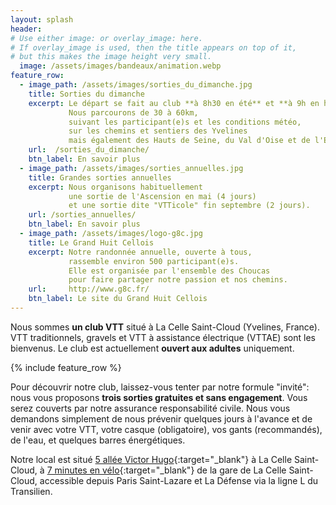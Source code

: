 ```yaml
---
layout: splash
header:
# Use either image: or overlay_image: here.
# If overlay_image is used, then the title appears on top of it,
# but this makes the image height very small.
  image: /assets/images/bandeaux/animation.webp
feature_row:
  - image_path: /assets/images/sorties_du_dimanche.jpg
    title: Sorties du dimanche
    excerpt: Le départ se fait au club **à 8h30 en été** et **à 9h en hiver**.
             Nous parcourons de 30 à 60km,
             suivant les participant(e)s et les conditions météo,
             sur les chemins et sentiers des Yvelines
             mais également des Hauts de Seine, du Val d'Oise et de l'Essonne.
    url:  /sorties_du_dimanche/
    btn_label: En savoir plus
  - image_path: /assets/images/sorties_annuelles.jpg
    title: Grandes sorties annuelles
    excerpt: Nous organisons habituellement
             une sortie de l'Ascension en mai (4 jours)
             et une sortie dite "VTTicole" fin septembre (2 jours).
    url: /sorties_annuelles/
    btn_label: En savoir plus
  - image_path: /assets/images/logo-g8c.jpg
    title: Le Grand Huit Cellois
    excerpt: Notre randonnée annuelle, ouverte à tous,
             rassemble environ 500 participant(e)s.
             Elle est organisée par l'ensemble des Choucas
             pour faire partager notre passion et nos chemins.
    url:     http://www.g8c.fr/
    btn_label: Le site du Grand Huit Cellois
---
```


Nous sommes **un club VTT** situé à La Celle Saint-Cloud (Yvelines, France).
VTT traditionnels, gravels et VTT à assistance électrique (VTTAE) sont les bienvenus.
Le club est actuellement **ouvert aux adultes** uniquement.

{% include feature_row %}

Pour découvrir notre club, laissez-vous tenter par notre formule "invité":
nous vous proposons **trois sorties gratuites et sans engagement**. Vous serez
couverts par notre assurance responsabilité civile. Nous vous demandons
simplement de nous prévenir quelques jours à l'avance et de venir avec votre
VTT, votre casque (obligatoire), vos gants (recommandés), de l'eau,
et quelques barres énergétiques.

Notre local est situé [5 allée Victor Hugo](https://www.google.fr/maps/place/Les+Choucas+Cellois/@48.8435835,2.1260905,17.75z/data=!4m5!3m4!1s0x0:0x13b3eb09b018f7!8m2!3d48.8433532!4d2.1264392?hl=fr&authuser=2){:target="_blank"} à La Celle Saint-Cloud,
à [7 minutes en vélo](https://www.google.fr/maps/dir/Gare+de+La+Celle+Saint+Cloud,+Avenue+Nicolas+Boileau,+La+Celle-Saint-Cloud/5+All.+Victor+Hugo,+78170+La+Celle-Saint-Cloud/@48.8449815,2.1305282,17z/data=!3m1!4b1!4m14!4m13!1m5!1m1!1s0x47e67d2107c6527f:0xbf3535aff1fad567!2m2!1d2.13806!2d48.84304!1m5!1m1!1s0x47e67d3c48f5465d:0x53fae82634ddbb12!2m2!1d2.1264769!2d48.8433748!3e1){:target="_blank"} de la gare de La Celle Saint-Cloud,
accessible depuis Paris Saint-Lazare et La Défense via la ligne L du Transilien.
